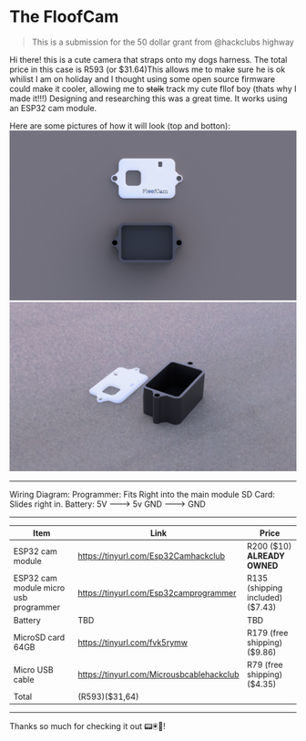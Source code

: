 # The FloofCam

> This is a submission for the 50 dollar grant from @hackclubs highway

Hi there! this is a cute camera that straps onto my dogs harness. The total price in this case is R593 (or $31.64)This allows me to make sure he is ok whilist I am on holiday and I thought using some open source firmware could make it cooler, allowing me to ~~stalk~~ track my cute fllof boy (thats why I made it!!!) Designing and researching this was a great time. It works using an ESP32 cam module. 

Here are some pictures of how it will look (top and botton):
![render 1](https://github.com/BOTwillplayz/FloofCam/blob/7fb8920f8cf71849e038d3e28e14b70a4b69511a/FloofCam%20Render%201.png)
![render 2](https://github.com/BOTwillplayz/FloofCam/blob/7fb8920f8cf71849e038d3e28e14b70a4b69511a/FloofCam%20Render%202.png)

---

Wiring Diagram:
Programmer: Fits Right into the main module
SD Card: Slides right in.
Battery:
5V ---> 5v
GND ---> GND

---

Item | Link | Price
|--------|------|-------|
ESP32 cam module | https://tinyurl.com/Esp32Camhackclub | R200 ($10) **ALREADY OWNED**
ESP32 cam module micro usb programmer | https://tinyurl.com/Esp32camprogrammer| R135 (shipping included) ($7.43)
Battery | TBD | TBD
MicroSD card 64GB | https://tinyurl.com/fvk5rymw | R179 (free shipping)($9.86)
Micro USB cable | https://tinyurl.com/Microusbcablehackclub | R79 (free shipping)($4.35)
Total | (R593)($31,64)

---

Thanks so much for checking it out 📟🖲️📀!
